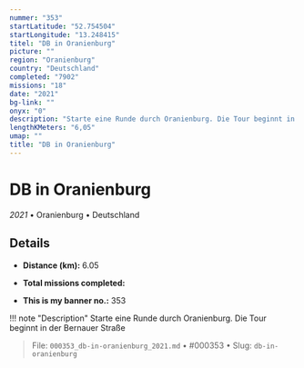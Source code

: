 ```yaml
---
nummer: "353"
startLatitude: "52.754504"
startLongitude: "13.248415"
titel: "DB in Oranienburg"
picture: ""
region: "Oranienburg"
country: "Deutschland"
completed: "7902"
missions: "18"
date: "2021"
bg-link: ""
onyx: "0"
description: "Starte eine Runde durch Oranienburg. Die Tour beginnt in der Bernauer Straße"
lengthKMeters: "6,05"
umap: ""
title: "DB in Oranienburg"
---
```

# DB in Oranienburg

*2021* • Oranienburg • Deutschland



## Details
- **Distance (km):** 6.05

- **Total missions completed:** 
- **This is my banner no.:** 353


!!! note "Description"
    Starte eine Runde durch Oranienburg. Die Tour beginnt in der Bernauer Straße




> File: `000353_db-in-oranienburg_2021.md` • #000353 • Slug: `db-in-oranienburg`
